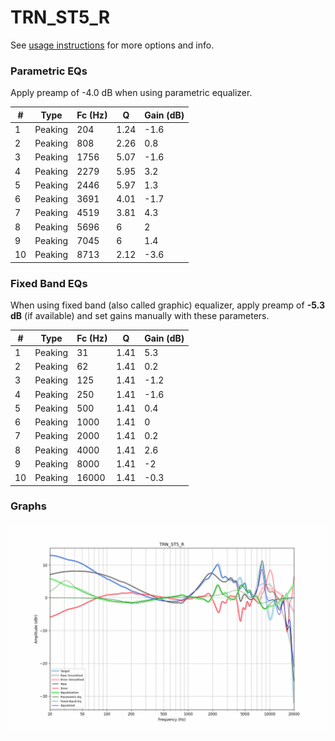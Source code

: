 # TRN_ST5_R
See [usage instructions](https://github.com/jaakkopasanen/AutoEq#usage) for more options and info.

### Parametric EQs
Apply preamp of -4.0 dB when using parametric equalizer.

|   # | Type    |   Fc (Hz) |    Q |   Gain (dB) |
|-----|---------|-----------|------|-------------|
|   1 | Peaking |       204 | 1.24 |        -1.6 |
|   2 | Peaking |       808 | 2.26 |         0.8 |
|   3 | Peaking |      1756 | 5.07 |        -1.6 |
|   4 | Peaking |      2279 | 5.95 |         3.2 |
|   5 | Peaking |      2446 | 5.97 |         1.3 |
|   6 | Peaking |      3691 | 4.01 |        -1.7 |
|   7 | Peaking |      4519 | 3.81 |         4.3 |
|   8 | Peaking |      5696 | 6    |         2   |
|   9 | Peaking |      7045 | 6    |         1.4 |
|  10 | Peaking |      8713 | 2.12 |        -3.6 |

### Fixed Band EQs
When using fixed band (also called graphic) equalizer, apply preamp of **-5.3 dB** (if available) and set gains manually with these parameters.

|   # | Type    |   Fc (Hz) |    Q |   Gain (dB) |
|-----|---------|-----------|------|-------------|
|   1 | Peaking |        31 | 1.41 |         5.3 |
|   2 | Peaking |        62 | 1.41 |         0.2 |
|   3 | Peaking |       125 | 1.41 |        -1.2 |
|   4 | Peaking |       250 | 1.41 |        -1.6 |
|   5 | Peaking |       500 | 1.41 |         0.4 |
|   6 | Peaking |      1000 | 1.41 |         0   |
|   7 | Peaking |      2000 | 1.41 |         0.2 |
|   8 | Peaking |      4000 | 1.41 |         2.6 |
|   9 | Peaking |      8000 | 1.41 |        -2   |
|  10 | Peaking |     16000 | 1.41 |        -0.3 |

### Graphs
![](./TRN_ST5_R.png)

